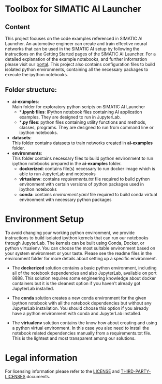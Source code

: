 <!--- Copyright 2020 Siemens AG -->
<!--- SPDX-License-Identifier: MIT -->
# Toolbox for SIMATIC AI Launcher

## Content  

This project focuses on the code examples referenced in SIMATIC AI Launcher. An automotive engineer can create and train effective neural networks that can be used in the SIMATIC AI setup by following the instructions on the Getting Started pages of the SIMATIC AI Launcher. For a detailed explanation of the example notebooks, and further information please visit our [portal](https://support.industry.siemens.com/cs/ww/en/view/109780569). This project also contains configuration files to build isolated python environments, containing all the necessary packages to execute the ipython notebooks.

## Folder structure:  
- **ai-examples**:  
Main folder for exploratory python scripts on SIMATIC AI Launcher
  - ***.ipynb files**: IPython notebook files containing AI application examples. They are designed to run in JupyterLab.
  - ***.py files**: python files containing utility functions and methods, classes, programs. They are designed to run from command line or ipython notebooks.
- **datasets**:  
This folder contains datasets to train networks created in **ai-examples** folder.
- **environments**:  
This folder contains necessary files to build python environment to run ipython notebooks prepared in the **ai-examples** folder.
  - **dockerized**: contains file(s) necessary to run docker image which is able to run JupyterLab and notebooks
  - **virtualenv**: contains *requirements.txt* file required to build python environment with certain versions of python packages used in ipython notebooks
  - **conda**: contains *environment.yaml* file required to build conda virtual environment with necessary python packages

# Environment Setup

To avoid changing your working python environment, we provide instructions to build isolated ipython kernels that can run our notebooks through JupyterLab. The kernels can be built using Conda, Docker, or python virtualenv. You can choose the most suitable environment based on your system environment or your taste. Please see the readme files in the environment folder for more details about setting up a specific environment.

- The **dockerized** solution contains a basic python environment, including all of the notebook dependencies and also JupyterLab, available on port 8888. This solution requires some engineering knowledge about docker containers but it is the cleanest option if you haven't already got JupyterLab installed.

- The **conda** solution creates a new conda environment for the given ipython notebook with all the notebook dependencies but without any JupyterLab installation. You should choose this option if you already have a python environment with conda and JupyterLab installed.

- The **virtualenv** solution contains the know how about creating and using a python virtual environment. In this case you also need to install the notebook related dependencies manually from a requirements.txt file. This is the lightest and most transparent among our solutions.

# Legal information
For licensing information please refer to the [LICENSE](https://code.siemens.com/felix.mannewitz/ai-toolbox/-/blob/master/LICENSE.md) and [THIRD-PARTY-LICENSES](https://code.siemens.com/felix.mannewitz/ai-toolbox/-/blob/master/THIRD-PARTY-NOTICES) documents.
